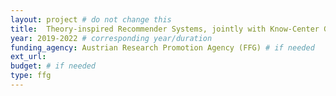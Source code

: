 ```yaml
---
layout: project # do not change this
title: 	Theory-inspired Recommender Systems, jointly with Know-Center GmbH (COMET)	# title of the project
year: 2019-2022	# corresponding year/duration
funding_agency: Austrian Research Promotion Agency (FFG) # if needed
ext_url: 
budget: # if needed
type: ffg 
---
```

